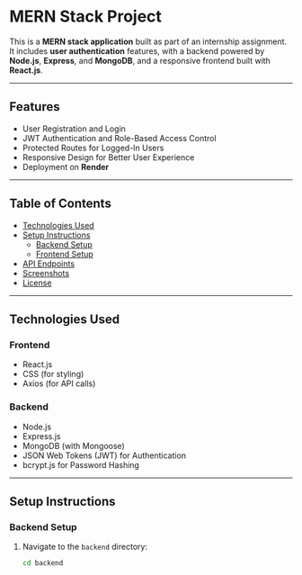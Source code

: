 # MERN Stack Project

This is a **MERN stack application** built as part of an internship assignment. It includes **user authentication** features, with a backend powered by **Node.js**, **Express**, and **MongoDB**, and a responsive frontend built with **React.js**.

---

## Features

- User Registration and Login
- JWT Authentication and Role-Based Access Control
- Protected Routes for Logged-In Users
- Responsive Design for Better User Experience
- Deployment on **Render**

---

## Table of Contents

- [Technologies Used](#technologies-used)
- [Setup Instructions](#setup-instructions)
  - [Backend Setup](#backend-setup)
  - [Frontend Setup](#frontend-setup)
- [API Endpoints](#api-endpoints)
- [Screenshots](#screenshots)
- [License](#license)

---

## Technologies Used

### **Frontend**
- React.js
- CSS (for styling)
- Axios (for API calls)

### **Backend**
- Node.js
- Express.js
- MongoDB (with Mongoose)
- JSON Web Tokens (JWT) for Authentication
- bcrypt.js for Password Hashing

---

## Setup Instructions

### **Backend Setup**
1. Navigate to the `backend` directory:
   ```bash
   cd backend
